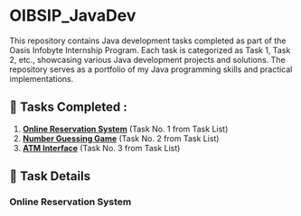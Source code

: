 # OIBSIP_JavaDev
This repository contains Java development tasks completed as part of the Oasis Infobyte Internship Program. Each task is categorized as Task 1, Task 2, etc., showcasing various Java development projects and solutions. The repository serves as a portfolio of my Java programming skills and practical implementations.

## 📌 Tasks Completed :
1. **[Online Reservation System](#online-reservation-system)** (Task No. 1 from Task List)
2. **[Number Guessing Game](#number-guessing-game)** (Task No. 2 from Task List)
3. **[ATM Interface](#atm-interface)** (Task No. 3 from Task List)

## 🚀 Task Details

### Online Reservation System
